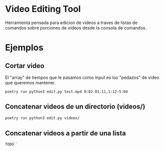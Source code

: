 # Video Editing Tool

Herramienta pensada para edicion de videos a traves de listas de comandos sobre porciones de
videos desde la consola de comandos.

# Ejemplos

## Cortar video

El "array" de tiempos que le pasamos como input es los "pedazos"
de video que queremos mantener.

```
poetry run python3 edit.py test.mp4 0:02-01:11,1:12-5:04
```

## Concatenar videos de un directorio (videos/)

```bash
poetry run python3 edit.py videos/
```

## Concatenar videos a partir de una lista

` TODO`` `

